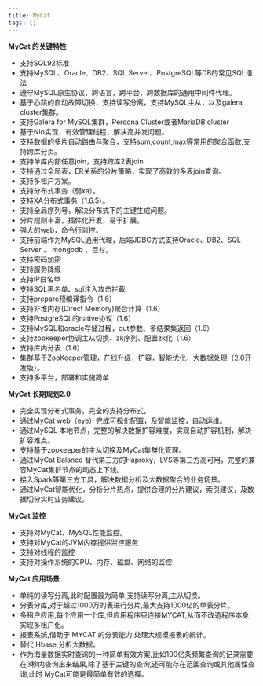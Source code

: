 ```yaml
---
title: MyCat
tags: []
---
```


**MyCat 的关键特性**

* 支持SQL92标准
* 支持MySQL、Oracle、DB2、SQL Server、PostgreSQL等DB的常见SQL语法
* 遵守MySQL原生协议，跨语言，跨平台，跨数据库的通用中间件代理。
* 基于心跳的自动故障切换，支持读写分离，支持MySQL主从，以及galera cluster集群。
* 支持Galera for MySQL集群，Percona Cluster或者MariaDB cluster
* 基于Nio实现，有效管理线程，解决高并发问题。
* 支持数据的多片自动路由与聚合，支持sum,count,max等常用的聚合函数,支持跨库分页。
* 支持单库内部任意join，支持跨库2表join
* 支持通过全局表，ER关系的分片策略，实现了高效的多表join查询。
* 支持多租户方案。
* 支持分布式事务（弱xa）。
* 支持XA分布式事务（1.6.5）。
* 支持全局序列号，解决分布式下的主键生成问题。
* 分片规则丰富，插件化开发，易于扩展。
* 强大的web，命令行监控。
* 支持前端作为MySQL通用代理，后端JDBC方式支持Oracle、DB2、SQL Server 、 mongodb 、巨杉。
* 支持密码加密
* 支持服务降级
* 支持IP白名单
* 支持SQL黑名单、sql注入攻击拦截
* 支持prepare预编译指令（1.6）
* 支持非堆内存(Direct Memory)聚合计算（1.6）
* 支持PostgreSQL的native协议（1.6）
* 支持MySQL和oracle存储过程，out参数、多结果集返回（1.6）
* 支持zookeeper协调主从切换、zk序列、配置zk化（1.6）
* 支持库内分表（1.6）
* 集群基于ZooKeeper管理，在线升级，扩容，智能优化，大数据处理（2.0开发版）。
* 支持多平台，部署和实施简单


**MyCat 长期规划2.0**

* 完全实现分布式事务，完全的支持分布式。
* 通过MyCat web（eye）完成可视化配置，及智能监控，自动运维。
* 通过MySQL 本地节点，完整的解决数据扩容难度，实现自动扩容机制，解决扩容难点。
* 支持基于zookeeper的主从切换及MyCat集群化管理。
* 通过MyCat Balance 替代第三方的Haproxy，LVS等第三方高可用，完整的兼容MyCat集群节点的动态上下线。
* 接入Spark等第三方工具，解决数据分析及大数据聚合的业务场景。
* 通过MyCat智能优化，分析分片热点，提供合理的分片建议，索引建议，及数据切分实时业务建议。


**MyCat 监控**

* 支持对MyCat、MySQL性能监控。
* 支持对MyCat的JVM内存提供监控服务
* 支持对线程的监控
* 支持对操作系统的CPU、内存、磁盘、网络的监控


**MyCat 应用场景**

* 单纯的读写分离,此时配置最为简单,支持读写分离,主从切换。
* 分表分库,对于超过1000万的表进行分片,最大支持1000亿的单表分片。
* 多租户应用,每个应用一个库,但应用程序只连接MYCAT,从而不改造程序本身,实现多租户化。
* 报表系统,借助于 MYCAT 的分表能力,处理大规模报表的統计。
* 替代 Hbase,分析大数据。
* 作为海量数据实时查询的一种简单有效方案,比如100亿条频繁查询的记录需要在3秒内查询出来结果,除了基于主键的查询,还可能存在范围查询或其他属性查询,此时 MyCat可能是最简单有效的选择。

